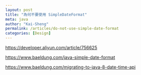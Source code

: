 ```yaml
---
layout: post
title: "為何不要使用 SimpleDateFormat"
meta: java
author: "Kai-Sheng"
permalink: /articles/do-not-use-simple-date-format
categories: [Design]
--- 
```



 https://developer.aliyun.com/article/756625

 https://www.baeldung.com/java-simple-date-format

 https://www.baeldung.com/migrating-to-java-8-date-time-api